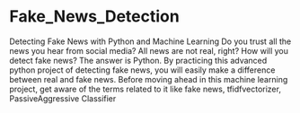 # Fake_News_Detection
Detecting Fake News with Python and Machine Learning Do you trust all the news you hear from social media?  All news are not real, right?  How will you detect fake news?  The answer is Python. By practicing this advanced python project of detecting fake news, you will easily make a difference between real and fake news.  Before moving ahead in this machine learning project, get aware of the terms related to it like fake news, tfidfvectorizer, PassiveAggressive Classifier
